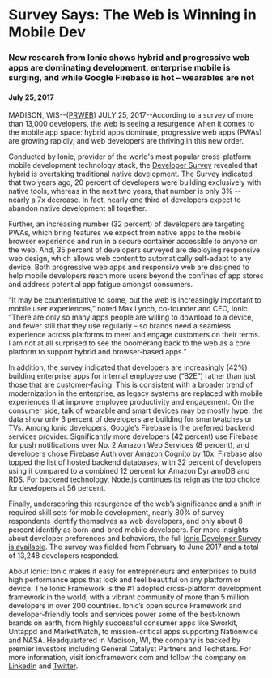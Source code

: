 # Survey Says: The Web is Winning in Mobile Dev

### New research from Ionic shows hybrid and progressive web apps are dominating development, enterprise mobile is surging, and while Google Firebase is hot – wearables are not

#### July 25, 2017

MADISON, WIS--([PRWEB](http://www.prweb.com/releases/2017/07/prweb14527377.htm)) JULY 25, 2017--According to a survey of more than 13,000 developers, the web is seeing a resurgence when it comes to the mobile app space: hybrid apps dominate, progressive web apps (PWAs) are growing rapidly, and web developers are thriving in this new order.

Conducted by Ionic, provider of the world's most popular cross-platform mobile development technology stack, the [Developer Survey](https://ionicframework.com/survey/2017) revealed that hybrid is overtaking traditional native development. The Survey indicated that two years ago, 20 percent of developers were building exclusively with native tools, whereas in the next two years, that number is only 3% -- nearly a 7x decrease. In fact, nearly one third of developers expect to abandon native development all together.

Further, an increasing number (32 percent) of developers are targeting PWAs, which bring features we expect from native apps to the mobile browser experience and run in a secure container accessible to anyone on the web. And, 35 percent of developers surveyed are deploying responsive web design, which allows web content to automatically self-adapt to any device. Both progressive web apps and responsive web are designed to help mobile developers reach more users beyond the confines of app stores and address potential app fatigue amongst consumers.

“It may be counterintuitive to some, but the web is increasingly important to mobile user experiences,” noted Max Lynch, co-founder and CEO, Ionic. “There are only so many apps people are willing to download to a device, and fewer still that they use regularly – so brands need a seamless experience across platforms to meet and engage customers on their terms. I am not at all surprised to see the boomerang back to the web as a core platform to support hybrid and browser-based apps.”

In addition, the survey indicated that developers are increasingly (42%) building enterprise apps for internal employee use (“B2E”) rather than just those that are customer-facing. This is consistent with a broader trend of modernization in the enterprise, as legacy systems are replaced with mobile experiences that improve employee productivity and engagement. On the consumer side, talk of wearable and smart devices may be mostly hype: the data show only 3 percent of developers are building for smartwatches or TVs.
Among Ionic developers, Google’s Firebase is the preferred backend services provider. Significantly more developers (42 percent) use Firebase for push notifications over No. 2 Amazon Web Services (8 percent), and developers chose Firebase Auth over Amazon Cognito by 10x. Firebase also topped the list of hosted backend databases, with 32 percent of developers using it compared to a combined 12 percent for Amazon DynamoDB and RDS. For backend technology, Node.js continues its reign as the top choice for developers at 56 percent.

Finally, underscoring this resurgence of the web’s significance and a shift in required skill sets for mobile development, nearly 80% of survey respondents identify themselves as web developers, and only about 8 percent identify as born-and-bred mobile developers.
For more insights about developer preferences and behaviors, the full [Ionic Developer Survey is available](https://ionicframework.com/survey/2017). The survey was fielded from February to June 2017 and a total of 13,248 developers responded.

About Ionic: 
Ionic makes it easy for entrepreneurs and enterprises to build high performance apps that look and feel beautiful on any platform or device. The Ionic Framework is the #1 adopted cross-platform development framework in the world, with a vibrant community of more than 5 million developers in over 200 countries. Ionic’s open source Framework and developer-friendly tools and services power some of the best-known brands on earth, from highly successful consumer apps like Sworkit, Untappd and MarketWatch, to mission-critical apps supporting Nationwide and NASA.
Headquartered in Madison, WI, the company is backed by premier investors including General Catalyst Partners and Techstars. For more information, visit ionicframework.com and follow the company on [LinkedIn](https://www.linkedin.com/company/2969324/) and [Twitter](https://twitter.com/Ionicframework).